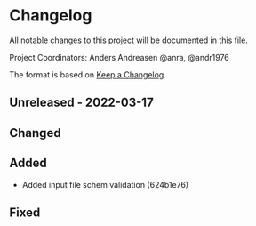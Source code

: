 # Changelog
All notable changes to this project will be documented in this file.

Project Coordinators: Anders Andreasen @anra, @andr1976

The format is based on [Keep a Changelog](http://keepachangelog.com/en/1.0.0/).

##  Unreleased - 2022-03-17

## Changed

## Added
- Added input file schem validation (624b1e76)

## Fixed

